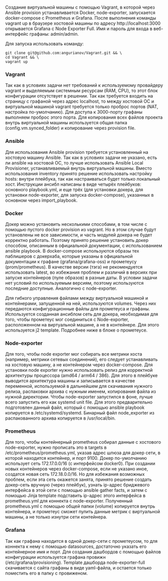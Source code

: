 Создание виртуальной машины с помощью Vagrant, в которой через Ansible provision устанавливается Docker, node-exporter, запускается docker-compose с Prometheus и Grafana.
После выполнения команды vagrant up в браузере хостовой машины по адресу http://localhost:3000 открывается Grafana с Node Exporter Full. Имя и пароль для входа в веб-интерфейс графаны: admin/admin.

Для запуска использовать команду:
```
git clone git@github.com:angurianov/Vagrant.git && \
cd Vagrant && \
vagrant up
```

### Vagrant
Так как в условиях задачи нет требований к используемому провайдеру vagrant и выделяемым системным ресурсам (RAM, CPU), то этот блок конфигурации отсутствует в решении.
Так как требуется входить на страницу с графаной через адрес localhost, то между хостовой ОС и виртуальной машиной vagrant требуется только проброс портов (NAT, настройка по-умолчанию). Для доступа к 3000-порту графаны выполняем проброс этого порта.
Для копирования всех файлов проекта внутрь виртуальной машины используется общая папка (config.vm.synced_folder) и копирование через provision file.

### Ansible
Для использования Ansible provision требуется установленный на хостовую машину Ansible. Так как в условиях задачи не указано, есть ли ansible на хостовой ОС, то лучше использовать Ansible Local Provisioner, устанавливаемый внутрь виртуальной машины.
Вместо использования inventory принято решение использовать настройку hosts: внутри плейбука, так как настраиваться будет только локальный хост.
Инструкции ансибл написаны в виде четырёх плейбуков: основного playbook.yml, и еще трёх (для установки докера, для установки node-exporter, для запуска docker-compose), указанных в основном через import_playbook.

### Docker
Докер можно установить несколькими способами, в том числе с помощью пустого docker provision из vagrant. Но в этом случае будут установлены не все зависимости, и часть модулей докера не будет корректно работать. Поэтому принято решение установить докер способом, описанным в официальной документации, с использованием ansible playbook.
В docker-compose используются образы тех паблишеров с докерхаба, которые указаны в официальной документации к графане (grafana/grafana-oss) и прометеусу (prom/prometheus). В качестве версии (тэга) не рекомендуется использовать latest, во избежания проблем и различий в версиях при запуске контейнеров (пуле образов) в разные даты. В условии задачи нет условий по используемым версиям, поэтому используются последние доступные. Аналогично с node-exporter.

Для гибкого управления файлами между виртуальной машиной и контейнерами, запущенной на ней, используются volumes. Через них передаются конфигурационные файлы для прометеуса и графаны. Используется созданная ансиблом сеть для докера, необходимая для того, чтобы прометеус мог соединиться с Node-exporter, расположенном на виртуальной машине, а не в контейнере. Для этого используется j2 template. Подробнее ниже в блоке о прометеусе.

### Node-exporter
Для того, чтобы node exporter мог собирать все метрики хоста (например, метрики сетевых соединений), его следует устанавливать на хостовую машину, а не контейнером через docker-compose.
Для установки node exporter нужно использовать релиз для корректной архитектуры процессора (amd64 / arm64 / 386). Для этого в плейбуке выводится архитектура машины и записывается в качестве переменной, используемой в дальнейшем для скачивания нужного релиза, распаковки архива с нужным именем, копирования файла из нужной директории.
Чтобы node-exporter запустился в фоне, лучше всего запустить его как systemd unit file. Для этого предварительно подготовлен данный файл, который с помощью ansible playbook копируется в /etc/systemd/systemd. Бинарный файл node_exporter из распакованного архива копируется в /usr/local/bin.

### Prometheus
Для того, чтобы контейнерный prometheus собирал данные с хостового node-exporter, нужно прописать это в targets в /etc/prometheus/prometheus.yml, указав адрес шлюза для докер сети, в которой находится контейнер, и порт 9100. Докер по-умолчанию использует сеть 172.17.0.0/16 (с интерфейсом docker0). При создании новых контейнеров через docker-compose, если не указано иное, создатся новая сеть 172.18.0.0/16. Но для избежания возможных проблем, если эта сеть окажется занята, принято решение создать докер-сеть вручную (через плейбук), узнать ip-адрес бриджевого интерфейса в этой сети с помощью ansible gather facts, и затем с помощью Jinja template подставить ip-адрес этого интерфейса в prometheus.yml для коннекта с node-exporter. Полученный prometheus.yml с помощью общей папки (volume) копируется внутрь контейнера, и прометеус сможет пулить данные метрик с виртуальной машины, а не только изнутри сети контейнера.

### Grafana
Так как графана находится в одной докер-сети с прометеусом, то для коннекта к нему с помощью datasources, достаточно указать его контейнерное имя и порт. Для создания дашбордов с помощью файлов конфигурации используется графана провижн (/etc/grafana/provisioning). Template дашборда node-exporter-full скачивается с сайта графаны в виде yaml-файла, и остается только поместить его в папку с провиженом.








